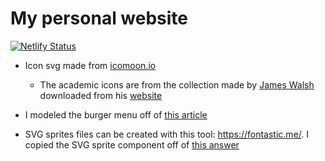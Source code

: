 # My personal website

[![Netlify Status](https://api.netlify.com/api/v1/badges/15725adb-a25c-4a49-8ab4-257476c87395/deploy-status)](https://app.netlify.com/sites/kyleshores-com/deploys)

 - Icon svg made from [icomoon.io](https://icomoon.io/app)
   - The academic icons are from the collection made by [James Walsh](https://github.com/jpswalsh) downloaded from his [website](https://jpswalsh.github.io/academicons/)
 - I modeled the burger menu off of [this article](https://css-tricks.com/hamburger-menu-with-a-side-of-react-hooks-and-styled-components/)

- SVG sprites files can be created with this tool: https://fontastic.me/. I copied the SVG sprite component off of [this answer](https://stackoverflow.com/a/42296853/5217293)